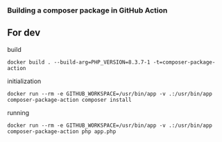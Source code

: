 ### Building a composer package in GitHub Action

## For dev

build
```shell
docker build . --build-arg=PHP_VERSION=8.3.7-1 -t=composer-package-action
```

initialization
```shell
docker run --rm -e GITHUB_WORKSPACE=/usr/bin/app -v .:/usr/bin/app composer-package-action composer install
```

running
```shell
docker run --rm -e GITHUB_WORKSPACE=/usr/bin/app -v .:/usr/bin/app composer-package-action php app.php
```

